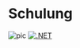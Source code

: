 # Schulung
![pic](https://img.shields.io/badge/Sortertests-passed-green?link=https%3A%2F%2Fgithub.com%2FMcapozzolo%2FSchulung%2Factions%2Fruns%2F6574449417)
[![.NET](https://github.com/Mcapozzolo/Schulung/actions/workflows/dotnet.yml/badge.svg?branch=main)](https://github.com/Mcapozzolo/Schulung/actions/workflows/dotnet.yml)
